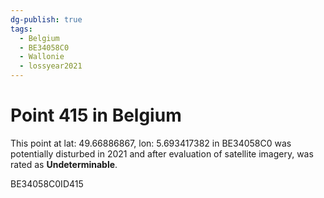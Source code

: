 ```yaml
---
dg-publish: true
tags:
  - Belgium
  - BE34058C0
  - Wallonie
  - lossyear2021
---
```


# Point 415 in Belgium

This point at lat: 49.66886867, lon: 5.693417382 in BE34058C0 was potentially disturbed in 2021 and after evaluation of satellite imagery, was rated as **Undeterminable**.



BE34058C0ID415